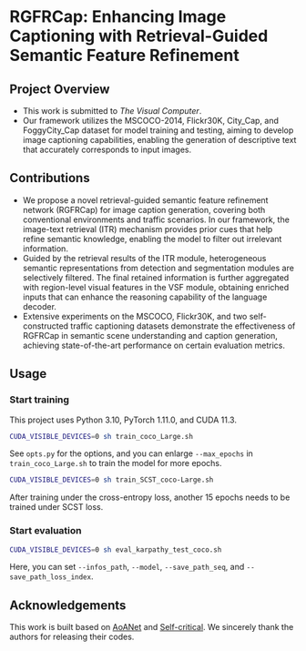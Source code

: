 # RGFRCap: Enhancing Image Captioning with Retrieval-Guided Semantic Feature Refinement


## Project Overview
- This work is submitted to *The Visual Computer*.
- Our framework utilizes the MSCOCO-2014, Flickr30K, City_Cap, and FoggyCity_Cap dataset for model training and testing, aiming to develop image captioning capabilities, enabling the generation of descriptive text that accurately corresponds to input images.
  


## Contributions
- We propose a novel retrieval-guided semantic feature refinement network (RGFRCap) for image caption generation, covering both conventional environments and traffic scenarios. In our framework, the image-text retrieval (ITR) mechanism provides prior cues that help refine semantic knowledge, enabling the model to filter out irrelevant information.
- Guided by the retrieval results of the ITR module, heterogeneous semantic representations from detection and segmentation modules are selectively filtered. The final retained information is further aggregated with region-level visual features in the VSF module, obtaining enriched inputs that can enhance the reasoning capability of the language decoder.
- Extensive experiments on the MSCOCO, Flickr30K, and two self-constructed traffic captioning datasets demonstrate the effectiveness of RGFRCap in semantic scene understanding and caption generation, achieving state-of-the-art performance on certain evaluation metrics.

## Usage

### Start training
This project uses Python 3.10, PyTorch 1.11.0, and CUDA 11.3.
 
```bash
CUDA_VISIBLE_DEVICES=0 sh train_coco_Large.sh
```

See `opts.py` for the options, and you can enlarge `--max_epochs` in `train_coco_Large.sh` to train the model for more epochs.

```bash
CUDA_VISIBLE_DEVICES=0 sh train_SCST_coco-Large.sh
```

After training under the cross-entropy loss, another 15 epochs needs to be trained under SCST loss.



### Start evaluation
```bash
CUDA_VISIBLE_DEVICES=0 sh eval_karpathy_test_coco.sh
```

Here, you can set `--infos_path`, `--model`, `--save_path_seq`, and `--save_path_loss_index`.



## Acknowledgements
This work is built based on [AoANet](https://github.com/husthuaan/AoANet) and [Self-critical](https://github.com/ruotianluo/self-critical.pytorch).
We sincerely thank the authors for releasing their codes.




